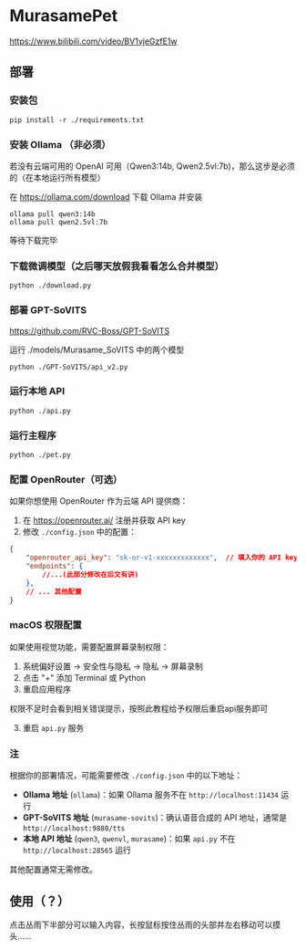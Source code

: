 # MurasamePet

https://www.bilibili.com/video/BV1vjeGzfE1w

## 部署 

### 安装包

```shell
pip install -r ./requirements.txt
```

### 安装 Ollama （非必须）

若没有云端可用的 OpenAI 可用（Qwen3:14b, Qwen2.5vl:7b)，那么这步是必须的（在本地运行所有模型）

在 https://ollama.com/download 下载 Ollama 并安装

```shell
ollama pull qwen3:14b
ollama pull qwen2.5vl:7b
```

等待下载完毕

### 下载微调模型（之后哪天放假我看看怎么合并模型）

```shell
python ./download.py
```

### 部署 GPT-SoVITS

https://github.com/RVC-Boss/GPT-SoVITS

运行 ./models/Murasame_SoVITS 中的两个模型

```shell
python ./GPT-SoVITS/api_v2.py
```

### 运行本地 API

```shell
python ./api.py
```

### 运行主程序

```shell
python ./pet.py
```

### 配置 OpenRouter（可选）

如果你想使用 OpenRouter 作为云端 API 提供商：

1. 在 https://openrouter.ai/ 注册并获取 API key
2. 修改 `./config.json` 中的配置：

```json
{
    "openrouter_api_key": "sk-or-v1-xxxxxxxxxxxxx",  // 填入你的 API key
    "endpoints": {
        //...(此部分修改在后文有讲)
    },
    // ... 其他配置
}
```

### macOS 权限配置

如果使用视觉功能，需要配置屏幕录制权限：

1. 系统偏好设置 → 安全性与隐私 → 隐私 → 屏幕录制
2. 点击 "+" 添加 Terminal 或 Python
3. 重启应用程序

权限不足时会看到相关错误提示，按照此教程给予权限后重启api服务即可

3. 重启 `api.py` 服务

### 注

根据你的部署情况，可能需要修改 `./config.json` 中的以下地址：

- **Ollama 地址** (`ollama`)：如果 Ollama 服务不在 `http://localhost:11434` 运行
- **GPT-SoVITS 地址** (`murasame-sovits`)：确认语音合成的 API 地址，通常是 `http://localhost:9880/tts`
- **本地 API 地址** (`qwen3`, `qwenvl`, `murasame`)：如果 `api.py` 不在 `http://localhost:28565` 运行

其他配置通常无需修改。

## 使用（？）

点击丛雨下半部分可以输入内容，长按鼠标按住丛雨的头部并左右移动可以摸头……
